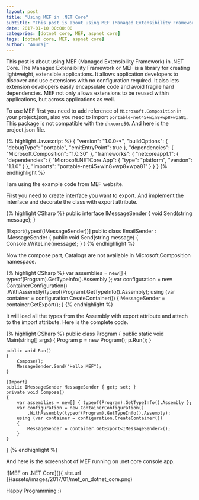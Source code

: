```yaml
---
layout: post
title: "Using MEF in .NET Core"
subtitle: "This post is about using MEF (Managed Extensibility Framework) in .NET Core. The Managed Extensibility Framework or MEF is a library for creating lightweight, extensible applications. It allows application developers to discover and use extensions with no configuration required. It also lets extension developers easily encapsulate code and avoid fragile hard dependencies. MEF not only allows extensions to be reused within applications, but across applications as well."
date: 2017-01-10 00:00:00
categories: [dotnet core, MEF, aspnet core]
tags: [dotnet core, MEF, aspnet core]
author: "Anuraj"
---
```

This post is about using MEF (Managed Extensibility Framework) in .NET Core. The Managed Extensibility Framework or MEF is a library for creating lightweight, extensible applications. It allows application developers to discover and use extensions with no configuration required. It also lets extension developers easily encapsulate code and avoid fragile hard dependencies. MEF not only allows extensions to be reused within applications, but across applications as well.

To use MEF first you need to add reference of `Microsoft.Composition` in your project.json, also you need to import `portable-net45+win8+wp8+wpa81`. This package is not compatible with the `dnxcore50`. And here is the project.json file.

{% highlight Javascript %}
{
  "version": "1.0.0-*",
  "buildOptions": {
    "debugType": "portable",
    "emitEntryPoint": true
  },
  "dependencies": {
    "Microsoft.Composition": "1.0.30"
  },
  "frameworks": {
    "netcoreapp1.1": {
      "dependencies": {
        "Microsoft.NETCore.App": {
          "type": "platform",
          "version": "1.1.0"
        }
      },
      "imports": "portable-net45+win8+wp8+wpa81"
    }
  }
}
{% endhighlight %}

I am using the example code from MEF website.

First you need to create interface you want to export. And implement the interface and decorate the class with export attribute.

{% highlight CSharp %}
public interface IMessageSender
{
    void Send(string message);
}

[Export(typeof(IMessageSender))]
public class EmailSender : IMessageSender
{
    public void Send(string message)
    {
        Console.WriteLine(message);
    }
}
{% endhighlight %}

Now the compose part, Catalogs are not available in Microsoft.Composition namespace.

{% highlight CSharp %}
var assemblies = new[] { typeof(Program).GetTypeInfo().Assembly };
var configuration = new ContainerConfiguration()
    .WithAssembly(typeof(Program).GetTypeInfo().Assembly);
using (var container = configuration.CreateContainer())
{
    MessageSender = container.GetExport<IMessageSender>();
}
{% endhighlight %}

It will load all the types from the Assembly with export attribute and attach to the import attribute.
Here is the complete code.

{% highlight CSharp %}
public class Program
{
    public static void Main(string[] args)
    {
        Program p = new Program();
        p.Run();
    }

    public void Run()
    {
        Compose();
        MessageSender.Send("Hello MEF");
    }

    [Import]
    public IMessageSender MessageSender { get; set; }
    private void Compose()
    {
        var assemblies = new[] { typeof(Program).GetTypeInfo().Assembly };
        var configuration = new ContainerConfiguration()
            .WithAssembly(typeof(Program).GetTypeInfo().Assembly);
        using (var container = configuration.CreateContainer())
        {
            MessageSender = container.GetExport<IMessageSender>();
        }
    }
}
{% endhighlight %}

And here is the screenshot of MEF running on .net core console app.

![MEF on .NET Core]({{ site.url }}/assets/images/2017/01/mef_on_dotnet_core.png)

Happy Programming :)